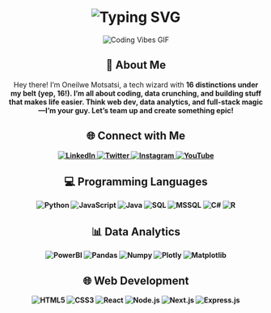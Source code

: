 <!-- Dyanmic Header Intro-->
<div align="center">
    <h1>
        <img src="https://readme-typing-svg.herokuapp.com?font=Jetbrains+mono&size=40&duration=3000&color=33FF33&center=true&vCenter=true&width=435&lines=Hey..+I'm+Oneilwe;This+is..;..my+GitHub..;" alt="Typing SVG"/>
    </h1>
</div>

<!-- Lively GIF-->
<div align="center">
    <p>
        <img src= "https://media.giphy.com/media/v1.Y2lkPTc5MGI3NjExMG04dG53eTNlZm9zMmxyN2RvNm1oeTNwNGljdm9ua2xiOHBlcXhzciZlcD12MV9naWZzX3NlYXJjaCZjdD1n/RbDKaczqWovIugyJmW/giphy.gif" alt="Coding Vibes GIF" />
    </p>
</div>

<!-- Cool 'About Me' Section-->
<div align="center">
    <h2>🚀 About Me</h2>
    <p>Hey there! I’m Oneilwe Motsatsi, a tech wizard with <strong>16 distinctions<strong> under my belt (yep, 16!). I’m all about coding, data crunching, and building stuff that makes life easier. Think web dev, data analytics, and full-stack magic—I’m your guy. Let’s team up and create something epic!</p>
</div>

<!-- Link Up Badges(Socials) -->
<div align="center">
    <h2>🌐 Connect with Me</h2>
    <a href="https://www.linkedin.com/in/oneilwe-motsatsi">
        <img src="https://img.shields.io/badge/LinkedIn-0077B5?style=for-the-badge&logo=linkedin&logoColor=white" alt="LinkedIn"/>
    </a>
    <a href="https://twitter.com/oneilwemotsatsi">
        <img src="https://img.shields.io/badge/Twitter-1DA1F2?style=for-the-badge&logo=twitter&logoColor=white" alt="Twitter"/>
    </a>
    <a href="#">
        <img src="https://img.shields.io/badge/Instagram-E1306C?style=for-the-badge&logo=instagram&logoColor=white" alt="Instagram"/>
    </a>
    <a href="#">
        <img src="https://img.shields.io/badge/YouTube-FF0000?style=for-the-badge&logo=youtube&logoColor=white" alt="YouTube"/>
    </a>
</div>

<!-- Skills -->
<!-- Programming Languages -->
<div align="center">
    <h2>💻 Programming Languages</h2>
    <img src="https://img.shields.io/badge/Python-3776AB?style=for-the-badge&logo=python&logoColor=white" alt="Python"/>
    <img src="https://img.shields.io/badge/JavaScript-F7DF1E?style=for-the-badge&logo=javascript&logoColor=black" alt="JavaScript"/>
    <img src="https://img.shields.io/badge/Java-007396?style=for-the-badge&logo=java&logoColor=white" alt="Java"/>
    <img src="https://img.shields.io/badge/SQL-4479A1?style=for-the-badge&logo=postgresql&logoColor=white" alt="SQL"/>
    <img src="https://img.shields.io/badge/MSSQL-4479A1?style=for-the-badge&logo=microsoftsqlserver&logoColor=white" alt="MSSQL"/>
    <img src="https://img.shields.io/badge/C%23-239120?style=for-the-badge&logo=csharp&logoColor=white" alt="C#"/>
    <img src="https://img.shields.io/badge/R-276DC3?style=for-the-badge&logo=r&logoColor=white" alt="R"/>
</div>
<!-- Data Analytics Tools -->
<div align="center">
    <h2>📊 Data Analytics</h2>
    <img src="https://img.shields.io/badge/PowerBI-F2C811?style=for-the-badge&logo=powerbi&logoColor=black" alt="PowerBI"/>
    <img src="https://img.shields.io/badge/Pandas-150458?style=for-the-badge&logo=pandas&logoColor=white" alt="Pandas"/>
    <img src="https://img.shields.io/badge/Numpy-013243?style=for-the-badge&logo=numpy&logoColor=white" alt="Numpy"/>
    <img src="https://img.shields.io/badge/Plotly-3F4F75?style=for-the-badge&logo=plotly&logoColor=white" alt="Plotly"/>
    <img src="https://img.shields.io/badge/Matplotlib-11557C?style=for-the-badge&logo=python&logoColor=white" alt="Matplotlib"/>
</div>

<!-- Web Dev Tools-->
<div align="center">
    <h2>🌐 Web Development</h2>
    <img src="https://img.shields.io/badge/HTML5-E34F26?style=for-the-badge&logo=html5&logoColor=white" alt="HTML5"/>
    <img src="https://img.shields.io/badge/CSS3-1572B6?style=for-the-badge&logo=css3&logoColor=white" alt="CSS3"/>
    <img src="https://img.shields.io/badge/React-20232A?style=for-the-badge&logo=react&logoColor=61DAFB" alt="React"/>
    <img src="https://img.shields.io/badge/Node.js-339933?style=for-the-badge&logo=nodedotjs&logoColor=white" alt="Node.js"/>
    <img src="https://img.shields.io/badge/Next.js-000000?style=for-the-badge&logo=nextdotjs&logoColor=white" alt="Next.js"/>
    <img src="https://img.shields.io/badge/Express.js-000000?style=for-the-badge&logo=express&logoColor=white" alt="Express.js"/>
</div>
